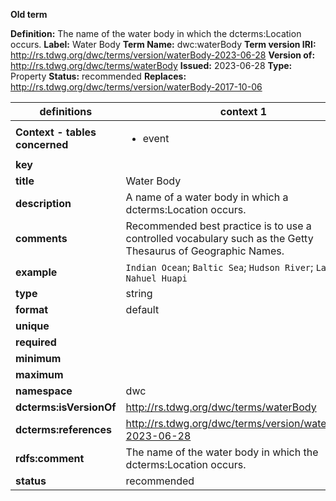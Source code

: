 **Old term**

**Definition:** The name of the water body in which the dcterms:Location occurs.
**Label:** Water Body
**Term Name:** dwc:waterBody
**Term version IRI:** http://rs.tdwg.org/dwc/terms/version/waterBody-2023-06-28
**Version of:** http://rs.tdwg.org/dwc/terms/waterBody
**Issued:** 2023-06-28
**Type:** Property
**Status:** recommended
**Replaces:** http://rs.tdwg.org/dwc/terms/version/waterBody-2017-10-06


| definitions | context 1 |
|-|-|
| **Context - tables concerned** | <ul><li>event</li></ul> |
| **key** |  |
| **title** | Water Body |
| **description** | A name of a water body in which a dcterms:Location occurs. |
| **comments** | Recommended best practice is to use a controlled vocabulary such as the Getty Thesaurus of Geographic Names. |
| **example** | `Indian Ocean`; `Baltic Sea`; `Hudson River`; `Lago Nahuel Huapi` |
| **type** | string |
| **format** | default |
| **unique** |  |
| **required** |  |
| **minimum** |  |
| **maximum** |  |
| **namespace** | dwc |
| **dcterms:isVersionOf** | http://rs.tdwg.org/dwc/terms/waterBody |
| **dcterms:references** | http://rs.tdwg.org/dwc/terms/version/waterBody-2023-06-28 |
| **rdfs:comment** | The name of the water body in which the dcterms:Location occurs. |
| **status** | recommended |
